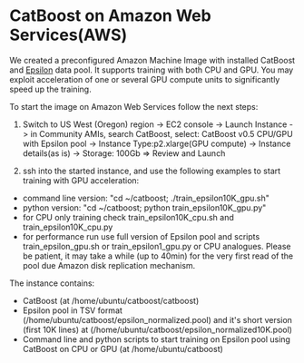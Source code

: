 CatBoost on Amazon Web Services(AWS)
====================================
We created a preconfigured Amazon Machine Image with installed CatBoost and [Epsilon](https://www.csie.ntu.edu.tw/~cjlin/libsvmtools/datasets/binary.html#epsilon) data pool. It supports training with both CPU and GPU. You may exploit acceleration of one or several GPU compute units to significantly speed up the training.

To start the image on Amazon Web Services follow the next steps:

1. Switch to US West (Oregon) region -> EC2 console -> Launch Instance -> in Community AMIs, search CatBoost, select: CatBoost v0.5 CPU/GPU with Epsilon pool -> Instance Type:p2.xlarge(GPU compute) -> Instance details(as is) -> Storage: 100Gb => Review and Launch

2. ssh into the started instance, and use the following examples to start training with GPU acceleration:
- command line version: "cd ~/catboost; ./train_epsilon10K_gpu.sh"
- python version: "cd ~/catboost; python train_epsilon10K_gpu.py"
- for CPU only training check train_epsilon10K_cpu.sh and train_epsilon10K_cpu.py
- for performance run use full version of Epsilon pool and scripts train_epsilon_gpu.sh or train_epsilon1_gpu.py or CPU analogues. Please be patient, it may take a while (up to 40min) for the very first read of the pool due Amazon disk replication mechanism.

The instance contains:
- CatBoost (at /home/ubuntu/catboost/catboost)
- Epsilon pool in TSV format (/home/ubuntu/catboost/epsilon_normalized.pool) and it's short version (first 10K lines) at (/home/ubuntu/catboost/epsilon_normalized10K.pool)
- Command line and python scripts to start training on Epsilon pool using CatBoost on CPU or GPU (at /home/ubuntu/catboost)

